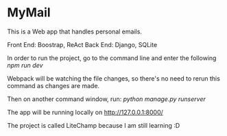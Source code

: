 # MyMail

This is a Web app that handles personal emails.

Front End: Boostrap, ReAct 
Back End: Django, SQLite

In order to run the project, go to the command line and enter the following
<i> npm run dev </i>

Webpack will be watching the file changes, so there's no need to rerun this command 
as changes are made.

Then on another command window, run: 
<i> python manage.py runserver </i>

The app will be running locally on 
<a>http://127.0.0.1:8000/</a>


The project is called LiteChamp because I am still learning :D
